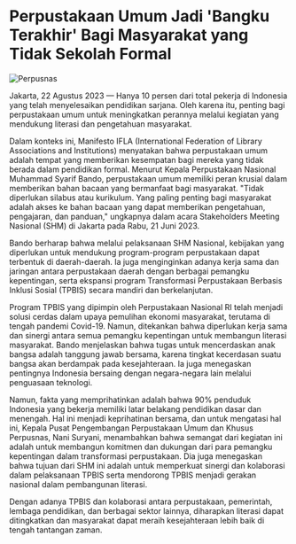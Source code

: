 # Perpustakaan Umum Jadi 'Bangku Terakhir' Bagi Masyarakat yang Tidak Sekolah Formal

![Perpusnas](https://cdn.medcom.id/dynamic/content/2023/06/21/1581466/UzdQDWHTFO.jpg?w=1024)

Jakarta, 22 Agustus 2023 — Hanya 10 persen dari total pekerja di Indonesia yang telah menyelesaikan pendidikan sarjana. Oleh karena itu, penting bagi perpustakaan umum untuk meningkatkan perannya melalui kegiatan yang mendukung literasi dan pengetahuan masyarakat.

Dalam konteks ini, Manifesto IFLA (International Federation of Library Associations and Institutions) menyatakan bahwa perpustakaan umum adalah tempat yang memberikan kesempatan bagi mereka yang tidak berada dalam pendidikan formal. Menurut Kepala Perpustakaan Nasional Muhammad Syarif Bando, perpustakaan umum memiliki peran krusial dalam memberikan bahan bacaan yang bermanfaat bagi masyarakat. "Tidak diperlukan silabus atau kurikulum. Yang paling penting bagi masyarakat adalah akses ke bahan bacaan yang dapat memberikan pengetahuan, pengajaran, dan panduan," ungkapnya dalam acara Stakeholders Meeting Nasional (SHM) di Jakarta pada Rabu, 21 Juni 2023.

Bando berharap bahwa melalui pelaksanaan SHM Nasional, kebijakan yang diperlukan untuk mendukung program-program perpustakaan dapat terbentuk di daerah-daerah. Ia juga menginginkan adanya kerja sama dan jaringan antara perpustakaan daerah dengan berbagai pemangku kepentingan, serta ekspansi program Transformasi Perpustakaan Berbasis Inklusi Sosial (TPBIS) secara mandiri dan berkelanjutan.

Program TPBIS yang dipimpin oleh Perpustakaan Nasional RI telah menjadi solusi cerdas dalam upaya pemulihan ekonomi masyarakat, terutama di tengah pandemi Covid-19. Namun, ditekankan bahwa diperlukan kerja sama dan sinergi antara semua pemangku kepentingan untuk membangun literasi masyarakat. Bando menjelaskan bahwa tugas untuk mencerdaskan anak bangsa adalah tanggung jawab bersama, karena tingkat kecerdasan suatu bangsa akan berdampak pada kesejahteraan. Ia juga menegaskan pentingnya Indonesia bersaing dengan negara-negara lain melalui penguasaan teknologi.

Namun, fakta yang memprihatinkan adalah bahwa 90% penduduk Indonesia yang bekerja memiliki latar belakang pendidikan dasar dan menengah. Hal ini menjadi keprihatinan bersama, dan untuk mengatasi hal ini, Kepala Pusat Pengembangan Perpustakaan Umum dan Khusus Perpusnas, Nani Suryani, menambahkan bahwa semangat dari kegiatan ini adalah untuk membangun komitmen dan dukungan dari para pemangku kepentingan dalam transformasi perpustakaan. Dia juga menegaskan bahwa tujuan dari SHM ini adalah untuk memperkuat sinergi dan kolaborasi dalam pelaksanaan TPBIS serta mendorong TPBIS menjadi gerakan nasional dalam pembangunan literasi.

Dengan adanya TPBIS dan kolaborasi antara perpustakaan, pemerintah, lembaga pendidikan, dan berbagai sektor lainnya, diharapkan literasi dapat ditingkatkan dan masyarakat dapat meraih kesejahteraan lebih baik di tengah tantangan zaman.
